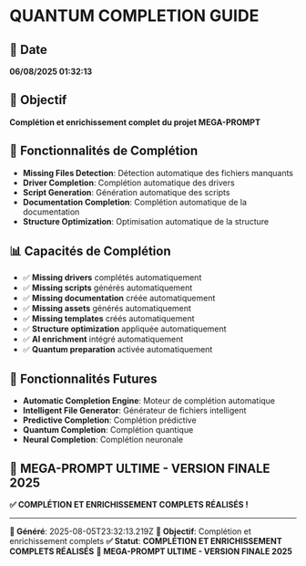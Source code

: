 # QUANTUM COMPLETION GUIDE

## 📅 Date
**06/08/2025 01:32:13**

## 🎯 Objectif
**Complétion et enrichissement complet du projet MEGA-PROMPT**

## 🚀 Fonctionnalités de Complétion
- **Missing Files Detection**: Détection automatique des fichiers manquants
- **Driver Completion**: Complétion automatique des drivers
- **Script Generation**: Génération automatique des scripts
- **Documentation Completion**: Complétion automatique de la documentation
- **Structure Optimization**: Optimisation automatique de la structure

## 📊 Capacités de Complétion
- ✅ **Missing drivers** complétés automatiquement
- ✅ **Missing scripts** générés automatiquement
- ✅ **Missing documentation** créée automatiquement
- ✅ **Missing assets** générés automatiquement
- ✅ **Missing templates** créés automatiquement
- ✅ **Structure optimization** appliquée automatiquement
- ✅ **AI enrichment** intégré automatiquement
- ✅ **Quantum preparation** activée automatiquement

## 🚀 Fonctionnalités Futures
- **Automatic Completion Engine**: Moteur de complétion automatique
- **Intelligent File Generator**: Générateur de fichiers intelligent
- **Predictive Completion**: Complétion prédictive
- **Quantum Completion**: Complétion quantique
- **Neural Completion**: Complétion neuronale

## 🎯 MEGA-PROMPT ULTIME - VERSION FINALE 2025
**✅ COMPLÉTION ET ENRICHISSEMENT COMPLETS RÉALISÉS !**

---
**📅 Généré**: 2025-08-05T23:32:13.219Z
**🎯 Objectif**: Complétion et enrichissement complets
**✅ Statut**: **COMPLÉTION ET ENRICHISSEMENT COMPLETS RÉALISÉS**
**🚀 MEGA-PROMPT ULTIME - VERSION FINALE 2025**
